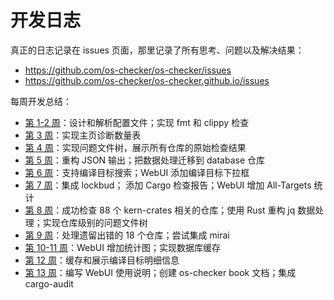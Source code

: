 # 开发日志

真正的日志记录在 issues 页面，那里记录了所有思考、问题以及解决结果：

* <https://github.com/os-checker/os-checker/issues>
* <https://github.com/os-checker/os-checker.github.io/issues>


每周开发总结：

- [第 1-2 周](https://github.com/os-checker/os-checker/blob/3fdf88db57403949f95c3034608481d64db80764/assets/development-logs.md)：设计和解析配置文件；实现 fmt 和 clippy 检查
- [第 3 周](https://github.com/os-checker/os-checker/discussions/15)：实现主页诊断数量表
- [第 4 周](https://github.com/os-checker/os-checker/discussions/20)：实现问题文件树，展示所有仓库的原始检查结果
- [第 5 周](https://github.com/os-checker/os-checker/discussions/24)：重构 JSON 输出；把数据处理迁移到 database 仓库
- [第 6 周](https://github.com/os-checker/os-checker/discussions/32)：支持编译目标搜索；WebUI 添加编译目标下拉框
- [第 7 周](https://github.com/os-checker/os-checker/discussions/41)：集成 lockbud； 添加 Cargo 检查报告；WebUI 增加 All-Targets 统计
- [第 8 周](https://github.com/os-checker/os-checker/discussions/66)：成功检查 88 个 kern-crates 相关的仓库；使用 Rust 重构 jq 数据处理；实现仓库级别的问题文件树
- [第 9 周](https://github.com/os-checker/os-checker/discussions/90)：处理遗留出错的 18 个仓库；尝试集成 mirai
- [第 10-11 周](https://github.com/os-checker/os-checker/discussions/104)：WebUI 增加统计图；实现数据库缓存
- [第 12 周](https://github.com/os-checker/os-checker/discussions/121)：缓存和展示编译目标明细信息
- [第 13 周](https://github.com/os-checker/os-checker/discussions/136)：编写 WebUI 使用说明；创建 os-checker book 文档；集成 cargo-audit
